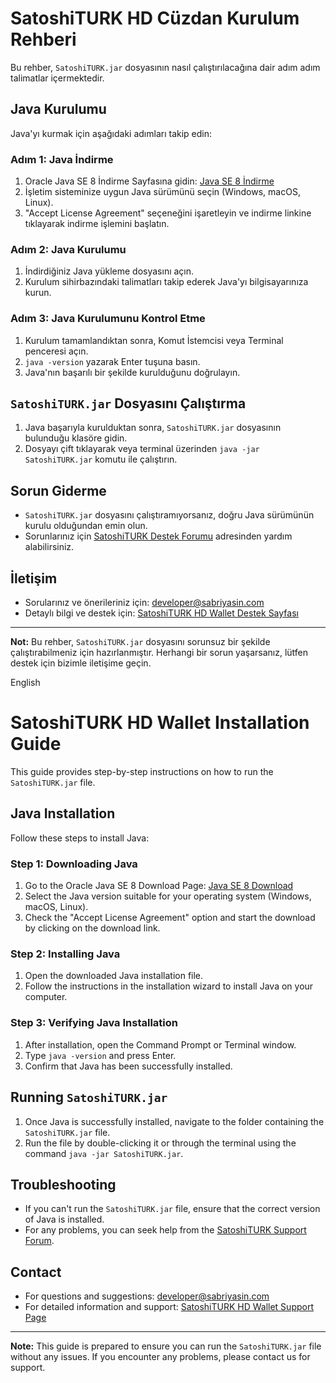 # SatoshiTURK HD Cüzdan Kurulum Rehberi

Bu rehber, `SatoshiTURK.jar` dosyasının nasıl çalıştırılacağına dair adım adım talimatlar içermektedir.

## Java Kurulumu

Java'yı kurmak için aşağıdaki adımları takip edin:

### Adım 1: Java İndirme
1. Oracle Java SE 8 İndirme Sayfasına gidin: [Java SE 8 İndirme](https://www.java.com/download)
2. İşletim sisteminize uygun Java sürümünü seçin (Windows, macOS, Linux).
3. "Accept License Agreement" seçeneğini işaretleyin ve indirme linkine tıklayarak indirme işlemini başlatın.

### Adım 2: Java Kurulumu
1. İndirdiğiniz Java yükleme dosyasını açın.
2. Kurulum sihirbazındaki talimatları takip ederek Java'yı bilgisayarınıza kurun.

### Adım 3: Java Kurulumunu Kontrol Etme
1. Kurulum tamamlandıktan sonra, Komut İstemcisi veya Terminal penceresi açın.
2. `java -version` yazarak Enter tuşuna basın.
3. Java'nın başarılı bir şekilde kurulduğunu doğrulayın.

## `SatoshiTURK.jar` Dosyasını Çalıştırma
1. Java başarıyla kurulduktan sonra, `SatoshiTURK.jar` dosyasının bulunduğu klasöre gidin.
2. Dosyayı çift tıklayarak veya terminal üzerinden `java -jar SatoshiTURK.jar` komutu ile çalıştırın.

## Sorun Giderme
- `SatoshiTURK.jar` dosyasını çalıştıramıyorsanız, doğru Java sürümünün kurulu olduğundan emin olun.
- Sorunlarınız için [SatoshiTURK Destek Forumu](https://satoshiturk.com/koin-forumu/forums/hd-wallet/) adresinden yardım alabilirsiniz.

## İletişim
- Sorularınız ve önerileriniz için: [developer@sabriyasin.com](mailto:developer@sabriyasin.com)
- Detaylı bilgi ve destek için: [SatoshiTURK HD Wallet Destek Sayfası](https://satoshiturk.com/koin-forumu/forums/hd-wallet/)

---

**Not:** Bu rehber, `SatoshiTURK.jar` dosyasını sorunsuz bir şekilde çalıştırabilmeniz için hazırlanmıştır. Herhangi bir sorun yaşarsanız, lütfen destek için bizimle iletişime geçin.







English

# SatoshiTURK HD Wallet Installation Guide

This guide provides step-by-step instructions on how to run the `SatoshiTURK.jar` file.

## Java Installation

Follow these steps to install Java:

### Step 1: Downloading Java
1. Go to the Oracle Java SE 8 Download Page: [Java SE 8 Download](https://www.java.com/download)
2. Select the Java version suitable for your operating system (Windows, macOS, Linux).
3. Check the "Accept License Agreement" option and start the download by clicking on the download link.

### Step 2: Installing Java
1. Open the downloaded Java installation file.
2. Follow the instructions in the installation wizard to install Java on your computer.

### Step 3: Verifying Java Installation
1. After installation, open the Command Prompt or Terminal window.
2. Type `java -version` and press Enter.
3. Confirm that Java has been successfully installed.

## Running `SatoshiTURK.jar`
1. Once Java is successfully installed, navigate to the folder containing the `SatoshiTURK.jar` file.
2. Run the file by double-clicking it or through the terminal using the command `java -jar SatoshiTURK.jar`.

## Troubleshooting
- If you can't run the `SatoshiTURK.jar` file, ensure that the correct version of Java is installed.
- For any problems, you can seek help from the [SatoshiTURK Support Forum](https://satoshiturk.com/koin-forumu/forums/hd-wallet/).

## Contact
- For questions and suggestions: [developer@sabriyasin.com](mailto:developer@sabriyasin.com)
- For detailed information and support: [SatoshiTURK HD Wallet Support Page](https://satoshiturk.com/koin-forumu/forums/hd-wallet/)

---

**Note:** This guide is prepared to ensure you can run the `SatoshiTURK.jar` file without any issues. If you encounter any problems, please contact us for support.
